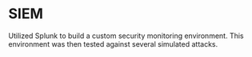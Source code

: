 # SIEM
Utilized Splunk to build a custom security monitoring environment. This environment was then tested against several simulated attacks.
